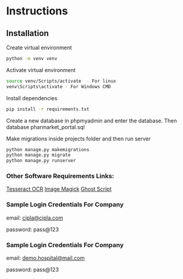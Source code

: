 # Instructions


## Installation

Create virtual environment

```bash
python -m venv venv
```
Activate virtual environment

```bash
source venv/Scripts/activate  - For linux
venv\Scripts\activate - For Windows CMD
```
Install dependencies

```bash
pip install -r requirements.txt
```
Create a new database in phpmyadmin and enter the database. Then database pharmarket_portal.sql

Make migrations inside projects folder and then run server

```bash
python manage.py makemigrations
python manage.py migrate
python manage.py runserver
```
### Other Software Requirements Links: 
[Tesseract OCR](https://digi.bib.uni-mannheim.de/tesseract/tesseract-ocr-w64-setup-v5.0.0-alpha.20200328.exe)
[Image Magick](https://imagemagick.org/download/binaries/ImageMagick-7.0.10-32-Q16-HDRI-x64-dll.exe)
[Ghost Script](https://github.com/ArtifexSoftware/ghostpdl-downloads/releases/download/gs9533/gs9533w64.exe)

### Sample Login Credentials For Company
email: cipla@cipla.com

password: pass@123

### Sample Login Credentials For Company
email: demo.hospital@mail.com

password: pass@123
